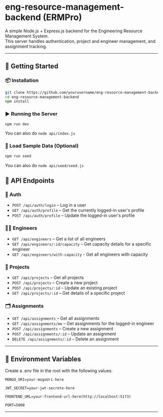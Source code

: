 # eng-resource-management-backend (ERMPro)

A simple Node.js + Express.js backend for the Engineering Resource Management System.  
This server handles authentication, project and engineer management, and assignment tracking.

---

## 🚀 Getting Started

### 📦 Installation

```bash
git clone https://github.com/yourusername/eng-resource-management-backend.git
cd eng-resource-management-backend
npm install
```

### ▶️ Running the Server

```bash
npm run dev
```

You can also do `node api/index.js`

### 🧪 Load Sample Data (Optional)

```bash
npm run seed
```

You can also do `node api/seed/seed.js`

## 🔄 API Endpoints

### 🔐 Auth

- `POST /api/auth/login` – Log in a user
- `GET /api/auth/profile` – Get the currently logged-in user's profile
- `POST /api/auth/profile` – Update the logged-in user's profile

### 👩‍💻 Engineers

- `GET /api/engineers` – Get a list of all engineers
- `GET /api/engineers/:id/capacity` – Get capacity details for a specific engineer
- `GET /api/engineers/with-capacity` - Get all engineers with capacity

### 📁 Projects

- `GET /api/projects` – Get all projects
- `POST /api/projects` – Create a new project
- `POST /api/projects/:id` – Update an existing project
- `GET /api/projects/:id` – Get details of a specific project

### 🗂️ Assignments

- `GET /api/assignments` – Get all assignments
- `GET /api/assignments/me` – Get assignments for the logged-in engineer
- `POST /api/assignments` – Create a new assignment
- `POST /api/assignments/:id` – Update an assignment
- `DELETE /api/assignments/:id` – Delete an assignment

---

## 🔐 Environment Variables

Create a .env file in the root with the following values:

```
MONGO_URI=your-mogoUri-here

JWT_SECRET=your-jwt-secrete-here

FRONTEND_URL=your-frontend-url-here(http://localhost:5173)

PORT=5000

```

---
